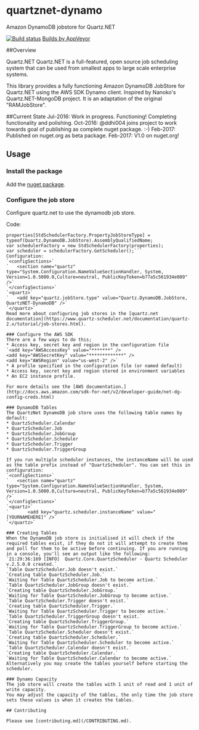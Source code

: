 # quartznet-dynamo
Amazon DynamoDB jobstore for Quartz.NET

[![Build status](https://ci.appveyor.com/api/projects/status/mgrgaj6ox3yhmrgg?svg=true)](https://ci.appveyor.com/project/lukeryannetnz/quartznet-dynamodb) [Builds by AppVeyor](https://ci.appveyor.com/project/lukeryannetnz/quartznet-dynamodb)

##Overview

Quartz.NET Quartz.NET is a full-featured, open source job scheduling system that can be used from smallest apps to large scale enterprise systems.

This library provides a fully functioning Amazon DynamoDB JobStore for Quartz.NET using the AWS SDK Dynamo client. Inspired by Nanoko's Quartz.NET-MongoDB project. It is an adaptation of the original "RAMJobStore".

##Current State
Jul-2016: Work in progress. Functioning! Completing functionality and polishing.
Oct-2016: @ddhi004 joins project to work towards goal of publishing as complete nuget package. :-)
Feb-2017: Published on nuget.org as beta package.
Feb-2017: V1.0 on nuget.org!

## Usage

### Install the package
Add the [nuget package](http://www.nuget.org/packages/QuartzNet-DynamoDB/).

### Configure the job store
Configure quartz.net to use the dynamodb job store. 

Code:
```var properties = new NameValueCollection();
properties[StdSchedulerFactory.PropertyJobStoreType] = typeof(Quartz.DynamoDB.JobStore).AssemblyQualifiedName;
var schedulerFactory = new StdSchedulerFactory(properties);
var scheduler = schedulerFactory.GetScheduler();```
Configuration: 
`<configSections>`
`	<section name="quartz" type="System.Configuration.NameValueSectionHandler, System, Version=1.0.5000.0,Culture=neutral, PublicKeyToken=b77a5c561934e089" />`
`</configSections>`
`<quartz>`
`	<add key="quartz.jobStore.type" value="Quartz.DynamoDB.JobStore, QuartzNET-DynamoDB" />`
`</quartz>`
Read more about configuring job stores in the [quartz.net documentation](https://www.quartz-scheduler.net/documentation/quartz-2.x/tutorial/job-stores.html).

### Configure the AWS SDK
There are a few ways to do this;
* Access key, secret key and region in the configuration file
`<add key="AWSAccessKey" value="*******" />
<add key="AWSSecretKey" value="*************" />
<add key="AWSRegion" value="us-west-2" />`
* A profile specified in the configuration file (or named default)
* Access key, secret key and region stored in environment variables
* An EC2 instance profile.

For more details see the [AWS documentation.](http://docs.aws.amazon.com/sdk-for-net/v2/developer-guide/net-dg-config-creds.html)

### DynamoDB Tables
The QuartzNet DynamoDB job store uses the following table names by default:
* QuartzScheduler.Calendar
* QuartzScheduler.Job
* QuartzScheduler.JobGroup
* QuartzScheduler.Scheduler
* QuartzScheduler.Trigger
* QuartzScheduler.TriggerGroup

If you run multiple scheduler instances, the instanceName will be used as the table prefix instead of "QuartzScheduler". You can set this in configuration:
`<configSections>`
`	<section name="quartz" type="System.Configuration.NameValueSectionHandler, System, Version=1.0.5000.0,Culture=neutral, PublicKeyToken=b77a5c561934e089" />`
`</configSections>`
`<quartz>`
`		<add key="quartz.scheduler.instanceName" value="[YOURNAMEHERE]" />`
`</quartz>`

### Creating Tables
When the DynamoDB job store is initialised it will check if the required tables exist, if they do not it will attempt to create them and poll for them to be active before continuing. If you are running in a console, you'll see an output like the following:
`21:29:36:169 [INFO]  Quartz.Core.QuartzScheduler - Quartz Scheduler v.2.5.0.0 created.`
`Table QuartzScheduler.Job doesn't exist.`
`Creating table QuartzScheduler.Job.`
`Waiting for Table QuartzScheduler.Job to become active.`
`Table QuartzScheduler.JobGroup doesn't exist.`
`Creating table QuartzScheduler.JobGroup.`
`Waiting for Table QuartzScheduler.JobGroup to become active.`
`Table QuartzScheduler.Trigger doesn't exist.`
`Creating table QuartzScheduler.Trigger.`
`Waiting for Table QuartzScheduler.Trigger to become active.`
`Table QuartzScheduler.TriggerGroup doesn't exist.`
`Creating table QuartzScheduler.TriggerGroup.`
`Waiting for Table QuartzScheduler.TriggerGroup to become active.`
`Table QuartzScheduler.Scheduler doesn't exist.`
`Creating table QuartzScheduler.Scheduler.`
`Waiting for Table QuartzScheduler.Scheduler to become active.`
`Table QuartzScheduler.Calendar doesn't exist.`
`Creating table QuartzScheduler.Calendar.`
`Waiting for Table QuartzScheduler.Calendar to become active.`
Alternatively you may create the tables yourself before starting the scheduler.

### Dynamo Capacity
The job store will create the tables with 1 unit of read and 1 unit of write capacity.
You may adjust the capacity of the tables, the only time the job store sets these values is when it creates the tables. 

## Contributing

Please see [contributing.md](/CONTRIBUTING.md).

